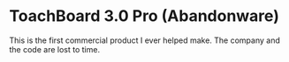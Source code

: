 # ToachBoard 3.0 Pro (Abandonware)

This is the first commercial product I ever helped make. 
The company and the code are lost to time.

